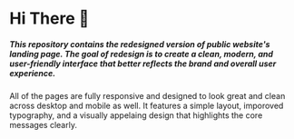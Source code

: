 # Hi There 👋

##### This repository contains the redesigned version of public website's landing page. The goal of redesign is to create a **clean, modern, and user-friendly interface** that better reflects the brand and overall user experience.

All of the pages are fully responsive and designed to look great and clean across desktop and mobile as well. It features a simple layout, imporoved typography, and a visually appelaing design that highlights the core messages clearly.